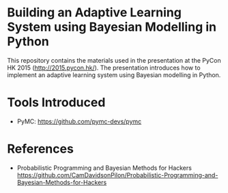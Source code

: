 Building an Adaptive Learning System using Bayesian Modelling in Python
=======================================================================
This repository contains the materials used in the presentation at the PyCon HK 2015 (http://2015.pycon.hk/).
The presentation introduces how to implement an adaptive learning system using Bayesian modelling in Python.

Tools Introduced
================
* PyMC: https://github.com/pymc-devs/pymc 

References
==========
* Probabilistic Programming and Bayesian Methods for Hackers https://github.com/CamDavidsonPilon/Probabilistic-Programming-and-Bayesian-Methods-for-Hackers 
